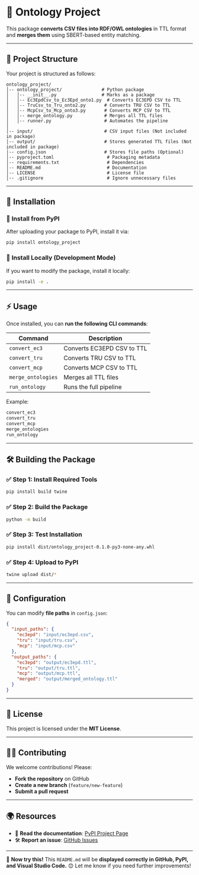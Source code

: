 # 🏰 Ontology Project

This package **converts CSV files into RDF/OWL ontologies** in TTL format and **merges them** using SBERT-based entity matching.

---

## 📌 Project Structure
Your project is structured as follows:

```
ontology_project/
│-- ontology_project/               # Python package
│   │-- __init__.py                 # Marks as a package
│   │-- Ec3EpdCsv_to_Ec3Epd_onto1.py  # Converts EC3EPD CSV to TTL
│   │-- TruCsv_to_Tru_onto2.py       # Converts TRU CSV to TTL
│   │-- McpCsv_to_Mcp_onto3.py       # Converts MCP CSV to TTL
│   │-- merge_ontology.py            # Merges all TTL files
│   │-- runner.py                    # Automates the pipeline
│
│-- input/                           # CSV input files (Not included in package)
│-- output/                          # Stores generated TTL files (Not included in package)
│-- config.json                      # Stores file paths (Optional)
│-- pyproject.toml                    # Packaging metadata
│-- requirements.txt                  # Dependencies
│-- README.md                         # Documentation
│-- LICENSE                           # License file
│-- .gitignore                        # Ignore unnecessary files
```

---

## 🚀 **Installation**
### 🔹 **Install from PyPI**
After uploading your package to PyPI, install it via:
```sh
pip install ontology_project
```

### 🔹 **Install Locally (Development Mode)**
If you want to modify the package, install it locally:
```sh
pip install -e .
```

---

## ⚡ **Usage**
Once installed, you can **run the following CLI commands**:

| Command | Description |
|---------|-------------|
| `convert_ec3` | Converts EC3EPD CSV to TTL |
| `convert_tru` | Converts TRU CSV to TTL |
| `convert_mcp` | Converts MCP CSV to TTL |
| `merge_ontologies` | Merges all TTL files |
| `run_ontology` | Runs the full pipeline |

Example:
```sh
convert_ec3
convert_tru
convert_mcp
merge_ontologies
run_ontology
```

---

## 🛠 **Building the Package**
### ✅ **Step 1: Install Required Tools**
```sh
pip install build twine
```

### ✅ **Step 2: Build the Package**
```sh
python -m build
```

### ✅ **Step 3: Test Installation**
```sh
pip install dist/ontology_project-0.1.0-py3-none-any.whl
```

### ✅ **Step 4: Upload to PyPI**
```sh
twine upload dist/*
```

---

## 🎯 **Configuration**
You can modify **file paths** in `config.json`:
```json
{
  "input_paths": {
    "ec3epd": "input/ec3epd.csv",
    "tru": "input/tru.csv",
    "mcp": "input/mcp.csv"
  },
  "output_paths": {
    "ec3epd": "output/ec3epd.ttl",
    "tru": "output/tru.ttl",
    "mcp": "output/mcp.ttl",
    "merged": "output/merged_ontology.ttl"
  }
}
```

---

## 🐜 **License**
This project is licensed under the **MIT License**.

---

## 👨‍💻 **Contributing**
We welcome contributions! Please:
- **Fork the repository** on GitHub
- **Create a new branch** (`feature/new-feature`)
- **Submit a pull request**

---

## 🌍 **Resources**
- 📖 **Read the documentation**: [PyPI Project Page](https://pypi.org/project/ontology_project/)
- 🛠 **Report an issue**: [GitHub Issues](https://github.com/yourusername/ontology_project/issues)

---

🚀 **Now try this!** This `README.md` will be **displayed correctly in GitHub, PyPI, and Visual Studio Code.** 😊 Let me know if you need further improvements!

